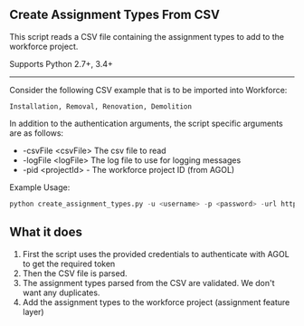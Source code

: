 ## Create Assignment Types From CSV

This script reads a CSV file containing the assignment types to add to the workforce project.

Supports Python 2.7+, 3.4+

----

Consider the following CSV example that is to be imported into Workforce:

`Installation, Removal, Renovation, Demolition`


In addition to the authentication arguments, the script specific arguments are as follows:

- -csvFile \<csvFile\> The csv file to read
- -logFile \<logFile\> The log file to use for logging messages
- -pid \<projectId\> - The workforce project ID (from AGOL)

Example Usage:
```python
python create_assignment_types.py -u <username> -p <password> -url https://<org>.maps.arcgis.com -pid <project-id> -csvFile ../sample_data/assignment_types.csv -logFile log.txt
```

## What it does

 1. First the script uses the provided credentials to authenticate with AGOL to get the required token
 2. Then the CSV file is parsed.
 3. The assignment types parsed from the CSV are validated. We don't want any duplicates.
 4. Add the assignment types to the workforce project (assignment feature layer)
